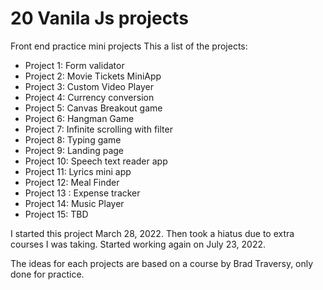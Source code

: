 # 20 Vanila Js projects

Front end practice mini projects
This a list of the projects:

- Project 1: Form validator
- Project 2: Movie Tickets MiniApp
- Project 3: Custom Video Player
- Project 4: Currency conversion
- Project 5: Canvas Breakout game
- Project 6: Hangman Game
- Project 7: Infinite scrolling with filter
- Project 8: Typing game
- Project 9: Landing page
- Project 10: Speech text reader app
- Project 11: Lyrics mini app
- Project 12: Meal Finder
- Project 13 : Expense tracker
- Project 14: Music Player
- Project 15: TBD

I started this project March 28, 2022. Then took a hiatus due to extra courses I was taking. Started working again on July 23, 2022.

The ideas for each projects are based on a course by Brad Traversy, only done for practice.
